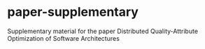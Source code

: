 # paper-supplementary
Supplementary material for the paper Distributed Quality-Attribute Optimization of Software Architectures
